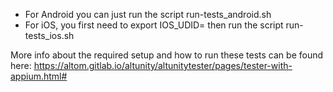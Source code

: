  
 
 - For Android you can just run the script run-tests_android.sh
 - For iOS, you first need to export IOS_UDID=<your-device-udid> then run the script run-tests_ios.sh

More info about the required setup and how to run these tests can be found here:
https://altom.gitlab.io/altunity/altunitytester/pages/tester-with-appium.html#